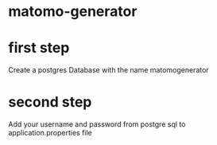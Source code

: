 # matomo-generator
# first step
Create a postgres Database with the name matomogenerator
# second step
Add your username and password from postgre sql to application.properties file
